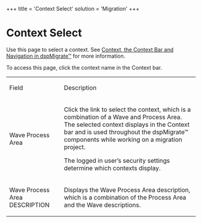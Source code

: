 +++
title = 'Context Select'
solution = 'Migration'
+++

# Context Select

<div class="use">

Use this page to select a context. See [Context, the Context Bar and
Navigation in dspMigrate™](../../dspMigrate/Context_Navigation) for
more information.

</div>

To access this page, click the context name in the Context bar.

<table>
<tbody>
<tr class="odd">
<td><p>Field</p></td>
<td><p>Description</p></td>
</tr>
<tr class="even">
<td><p>Wave Process Area</p></td>
<td><p>Click the link to select the context, which is a combination of a Wave and Process Area. The selected context displays in the Context bar and is used throughout the dspMigrate™ components while working on a migration project.</p>
<p>The logged in user’s security settings determine which contexts display.</p></td>
</tr>
<tr class="odd">
<td><p>Wave Process Area DESCRIPTION</p></td>
<td><p>Displays the Wave Process Area description, which is a combination of the Process Area and the Wave descriptions. </p></td>
</tr>
</tbody>
</table>
